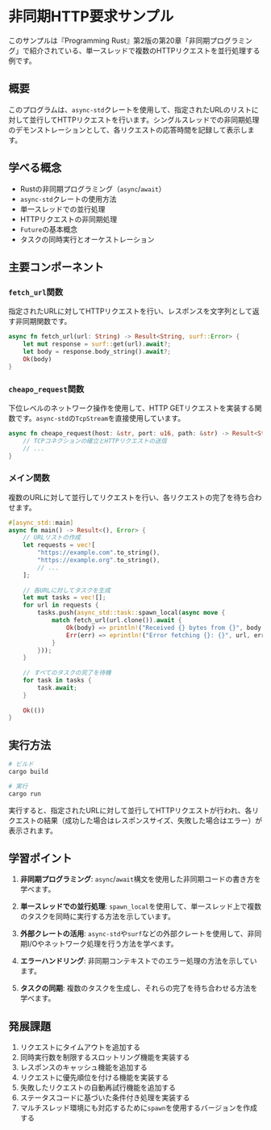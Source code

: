 # 非同期HTTP要求サンプル

このサンプルは『Programming Rust』第2版の第20章「非同期プログラミング」で紹介されている、単一スレッドで複数のHTTPリクエストを並行処理する例です。

## 概要

このプログラムは、`async-std`クレートを使用して、指定されたURLのリストに対して並行してHTTPリクエストを行います。シングルスレッドでの非同期処理のデモンストレーションとして、各リクエストの応答時間を記録して表示します。

## 学べる概念

- Rustの非同期プログラミング（`async`/`await`）
- `async-std`クレートの使用方法
- 単一スレッドでの並行処理
- HTTPリクエストの非同期処理
- `Future`の基本概念
- タスクの同時実行とオーケストレーション

## 主要コンポーネント

### `fetch_url`関数

指定されたURLに対してHTTPリクエストを行い、レスポンスを文字列として返す非同期関数です。

```rust
async fn fetch_url(url: String) -> Result<String, surf::Error> {
    let mut response = surf::get(url).await?;
    let body = response.body_string().await?;
    Ok(body)
}
```

### `cheapo_request`関数

下位レベルのネットワーク操作を使用して、HTTP GETリクエストを実装する関数です。`async-std`の`TcpStream`を直接使用しています。

```rust
async fn cheapo_request(host: &str, port: u16, path: &str) -> Result<String, Error> {
    // TCPコネクションの確立とHTTPリクエストの送信
    // ...
}
```

### メイン関数

複数のURLに対して並行してリクエストを行い、各リクエストの完了を待ち合わせます。

```rust
#[async_std::main]
async fn main() -> Result<(), Error> {
    // URLリストの作成
    let requests = vec![
        "https://example.com".to_string(),
        "https://example.org".to_string(),
        // ...
    ];
    
    // 各URLに対してタスクを生成
    let mut tasks = vec![];
    for url in requests {
        tasks.push(async_std::task::spawn_local(async move {
            match fetch_url(url.clone()).await {
                Ok(body) => println!("Received {} bytes from {}", body.len(), url),
                Err(err) => eprintln!("Error fetching {}: {}", url, err)
            }
        }));
    }
    
    // すべてのタスクの完了を待機
    for task in tasks {
        task.await;
    }
    
    Ok(())
}
```

## 実行方法

```bash
# ビルド
cargo build

# 実行
cargo run
```

実行すると、指定されたURLに対して並行してHTTPリクエストが行われ、各リクエストの結果（成功した場合はレスポンスサイズ、失敗した場合はエラー）が表示されます。

## 学習ポイント

1. **非同期プログラミング**: `async`/`await`構文を使用した非同期コードの書き方を学べます。

2. **単一スレッドでの並行処理**: `spawn_local`を使用して、単一スレッド上で複数のタスクを同時に実行する方法を示しています。

3. **外部クレートの活用**: `async-std`や`surf`などの外部クレートを使用して、非同期I/Oやネットワーク処理を行う方法を学べます。

4. **エラーハンドリング**: 非同期コンテキストでのエラー処理の方法を示しています。

5. **タスクの同期**: 複数のタスクを生成し、それらの完了を待ち合わせる方法を学べます。

## 発展課題

1. リクエストにタイムアウトを追加する
2. 同時実行数を制限するスロットリング機能を実装する
3. レスポンスのキャッシュ機能を追加する
4. リクエストに優先順位を付ける機能を実装する
5. 失敗したリクエストの自動再試行機能を追加する
6. ステータスコードに基づいた条件付き処理を実装する
7. マルチスレッド環境にも対応するために`spawn`を使用するバージョンを作成する 
